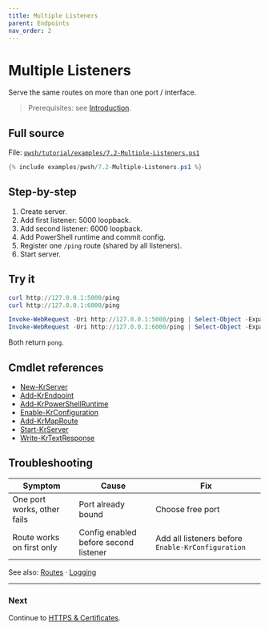 ```yaml
---
title: Multiple Listeners
parent: Endpoints
nav_order: 2
---
```


# Multiple Listeners

Serve the same routes on more than one port / interface.

> Prerequisites: see [Introduction][Introduction].

## Full source

File: [`pwsh/tutorial/examples/7.2-Multiple-Listeners.ps1`][7.2-Multiple-Listeners.ps1]

```powershell
{% include examples/pwsh/7.2-Multiple-Listeners.ps1 %}
```

## Step-by-step

1. Create server.
2. Add first listener: 5000 loopback.
3. Add second listener: 6000 loopback.
4. Add PowerShell runtime and commit config.
5. Register one `/ping` route (shared by all listeners).
6. Start server.

## Try it

```powershell
curl http://127.0.0.1:5000/ping
curl http://127.0.0.1:6000/ping

Invoke-WebRequest -Uri http://127.0.0.1:5000/ping | Select-Object -ExpandProperty Content
Invoke-WebRequest -Uri http://127.0.0.1:6000/ping | Select-Object -ExpandProperty Content
```

Both return `pong`.

## Cmdlet references

- [New-KrServer][New-KrServer]
- [Add-KrEndpoint][Add-KrEndpoint]
- [Add-KrPowerShellRuntime][Add-KrPowerShellRuntime]
- [Enable-KrConfiguration][Enable-KrConfiguration]
- [Add-KrMapRoute][Add-KrMapRoute]
- [Start-KrServer][Start-KrServer]
- [Write-KrTextResponse][Write-KrTextResponse]

## Troubleshooting

| Symptom | Cause | Fix |
|---------|-------|-----|
| One port works, other fails | Port already bound | Choose free port |
| Route works on first only | Config enabled before second listener | Add all listeners before `Enable-KrConfiguration` |

See also: [Routes](../2.routes/index) · [Logging](../5.logging/index)

---

### Next

Continue to [HTTPS & Certificates](./3.Https).

[7.2-Multiple-Listeners.ps1]: /pwsh/tutorial/examples/7.2-Multiple-Listeners.ps1
[New-KrServer]: /pwsh/cmdlets/New-KrServer
[Add-KrEndpoint]: /pwsh/cmdlets/Add-KrEndpoint
[Add-KrPowerShellRuntime]: /pwsh/cmdlets/Add-KrPowerShellRuntime
[Enable-KrConfiguration]: /pwsh/cmdlets/Enable-KrConfiguration
[Add-KrMapRoute]: /pwsh/cmdlets/Add-KrMapRoute
[Start-KrServer]: /pwsh/cmdlets/Start-KrServer
[Write-KrTextResponse]: /pwsh/cmdlets/Write-KrTextResponse
[Introduction]: ../1.introduction/index#prerequisites
